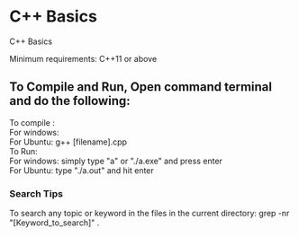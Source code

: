 # C++ Basics
C++ Basics </br>

Minimum requirements: C++11 or above  </br>

## To Compile and Run, Open command terminal and do the following:
To compile : </br>
For windows: </br>
For Ubuntu: g++ [filename].cpp </br>
To Run: </br>
For windows: simply type "a" or "./a.exe" and press enter  </br>
For Ubuntu: type "./a.out" and hit enter  </br>

### Search Tips
To search any topic or keyword in the files in the current directory:
grep -nr "[Keyword_to_search]" .
